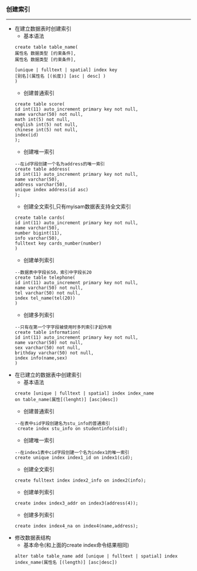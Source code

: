 ### 创建索引

-----------------

- 在建立数据表时创建索引
    - 基本语法
    ```mysql
    create table table_name(
    属性名 数据类型 [约束条件],
    属性名 数据类型 [约束条件],
    
    [unique | fulltext | spatial] index key
    [别名](属性名 [(长度)] [asc | desc] )
    )
    ```
    - 创建普通索引
    ```mysql
    create table score(
    id int(11) auto_increment primary key not null,
    name varchar(50) not null,
    math int(5) not null,
    english int(5) not null,
    chinese int(5) not null,
    index(id)
    );
    ```
    - 创建唯一索引
    ```mysql
    --在id字段创建一个名为address的唯一索引
    create table address(
    id int(11) auto_increment primary key not null,
    name varchar(50),
    address varchar(50),
    unique index address(id asc)
    );
    ```
    - 创建全文索引,只有myisam数据表支持全文索引
    ```mysql
    create table cards(
    id int(11) auto_increment primary key not null,
    name varchar(50),
    number bigint(11),
    info varchar(50),
    fulltext key cards_number(number)
    )
    ```
    - 创建单列索引
    ```mysql
    --数据表中字段长50，索引中字段长20
    create table telephone(
    id int(11) auto_increment primary key not null,
    name varchar(50) not null,
    tel varchar(50) not null,
    index tel_name(tel(20))
    )
    ```
    - 创建多列索引
    ```mysql
    --只有在第一个字字段被使用时多列索引才起作用
    create table information(
    id int(11) auto_increment primary key not null,
    name varchar(50) not null,
    sex varchar(50) not null,
    brithday varchar(50) not null,
    index info(name,sex)
    )
    ```
- 在已建立的数据表中创建索引
    - 基本语法
    ```mysql
    create [unique | fulltext | spatial] index index_name
    on table_name(属性[(lenght)] [asc|desc])
    ```
    - 创建普通索引
    ```mysql
    --在表中sid字段创建名为stu_info的普通索引
     create index stu_info on studentinfo(sid);
    ```
    - 创建唯一索引
    ```mysql
    --在index1表中cid字段创建一个名为index1的唯一索引
    create unique index index1_id on index1(cid);
    ```
    - 创建全文索引
    ```mysql
    create fulltext index index2_info on index2(info);
    ```
    - 创建单列索引
    ```mysql
    create index index3_addr on index3(address(4));
    ```
    - 创建多列索引
    ```mysql
    create index index4_na on index4(name,address);
    ```
- 修改数据表结构
    - 基本命令(和上面的create index命令结果相同)
    ```mysql
    alter table table_name add [unique | fulltext | spatial] index index_name(属性名 [(length)] [asc|desc])
     ```